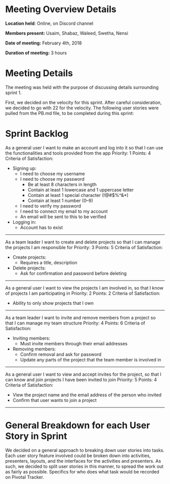 # Meeting Overview Details
**Location held**: Online, on Discord channel

**Members present:** Usaim, Shabaz, Waleed, Swetha, Nensi

**Date of meeting:** February 4th, 2018

**Duration of meeting:** 3 hours

# Meeting Details
The meeting was held with the purpose of discussing details surrounding sprint 1.

First, we decided on the velocity for this sprint. After careful consideration, we decided to go with 22 for the velocity. The following user stories were 
pulled from the PB.md file, to be completed during this sprint:

# Sprint Backlog

As a general user I want to make an account and log into it so that I can use the functionalities and tools provided from the app 
Priority: 1 
Points: 4
Criteria of Satisfaction:
* Signing up:
  * I need to choose my username
  * I need to choose my password
    * Be at least 8 characters in length
    * Contain at least 1 lowercase and 1 uppercase letter
    * Contain at least 1 special character (!@#$%^&*)
    * Contain at least 1 number (0–9)
  * I need to verify my password
  * I need to connect my email to my account
  * An email will be sent to this to be verified
* Logging in: 
  * Account has to exist
---
As a team leader I want to create and delete projects so that I can manage the projects I am responsible for
Priority: 3
Points: 5
Criteria of Satisfaction:
* Create projects: 
  * Requires a title, description
* Delete projects:
  * Ask for confirmation and password before deleting
---
As a general user I want to view the projects I am involved in, so that I know of projects I am participating in
Priority: 2 
Points: 2
Criteria of Satisfaction:
* Ability to only show projects that I own
---
As a team leader I want to invite and remove members from a project so that I can manage my team structure
Priority: 4 
Points: 6
Criteria of Satisfaction:
* Inviting members:
  * Must invite members through their email addresses
* Removing members:
  * Confirm removal and ask for password
  * Update any parts of the project that the team member is involved in
---
As a general user I want to view and accept invites for the project, so that I can know and join projects I have been invited to join
Priority: 5 
Points: 4
Criteria of Satisfaction:
* View the project name and the email address of the person who invited
* Confirm that user wants to join a project
---

# General Breakdown for each User Story in Sprint
We decided on a general approach to breaking down user stories into tasks.
Each user story feature involved could be broken down into activities, presenters, layouts, and the interfaces for the activities and presenters.
As such, we decided to split user stories in this manner, to spread the work out as fairly as possible. Specifics for who does what task would be
recorded on Pivotal Tracker.

